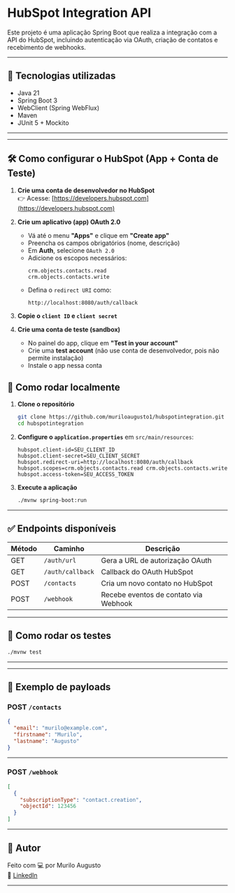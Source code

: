 # HubSpot Integration API

Este projeto é uma aplicação Spring Boot que realiza a integração com a API do HubSpot, incluindo autenticação via OAuth, criação de contatos e recebimento de webhooks.

---

## 🚀 Tecnologias utilizadas

- Java 21
- Spring Boot 3
- WebClient (Spring WebFlux)
- Maven
- JUnit 5 + Mockito

---

---

## 🛠️ Como configurar o HubSpot (App + Conta de Teste)

1. **Crie uma conta de desenvolvedor no HubSpot**  
   👉 Acesse: [https://developers.hubspot.com](https://developers.hubspot.com)

2. **Crie um aplicativo (app) OAuth 2.0**
    - Vá até o menu **"Apps"** e clique em **"Create app"**
    - Preencha os campos obrigatórios (nome, descrição)
    - Em **Auth**, selecione `OAuth 2.0`
    - Adicione os escopos necessários:
      ```
      crm.objects.contacts.read
      crm.objects.contacts.write
      ```
    - Defina o `redirect URI` como:
      ```
      http://localhost:8080/auth/callback
      ```

3. **Copie o `client ID` e `client secret`**

4. **Crie uma conta de teste (sandbox)**
    - No painel do app, clique em **"Test in your account"**
    - Crie uma **test account** (não use conta de desenvolvedor, pois não permite instalação)
    - Instale o app nessa conta

## 🔧 Como rodar localmente

1. **Clone o repositório**  
   ```bash
   git clone https://github.com/muriloaugusto1/hubspotintegration.git
   cd hubspotintegration
   ```

2. **Configure o `application.properties`** em `src/main/resources`:

   ```properties
   hubspot.client-id=SEU_CLIENT_ID
   hubspot.client-secret=SEU_CLIENT_SECRET
   hubspot.redirect-uri=http://localhost:8080/auth/callback
   hubspot.scopes=crm.objects.contacts.read crm.objects.contacts.write
   hubspot.access-token=SEU_ACCESS_TOKEN
   ```

3. **Execute a aplicação**
   ```bash
   ./mvnw spring-boot:run
   ```

---

## ✅ Endpoints disponíveis

| Método | Caminho             | Descrição                                 |
|--------|---------------------|-------------------------------------------|
| GET    | `/auth/url`         | Gera a URL de autorização OAuth           |
| GET    | `/auth/callback`    | Callback do OAuth HubSpot                 |
| POST   | `/contacts`         | Cria um novo contato no HubSpot           |
| POST   | `/webhook`          | Recebe eventos de contato via Webhook     |

---

## 🧪 Como rodar os testes

```bash
./mvnw test
```

---

---

## 🧾 Exemplo de payloads

### POST `/contacts`

```json
{
  "email": "murilo@example.com",
  "firstname": "Murilo",
  "lastname": "Augusto"
}
```

---

### POST `/webhook`

```json
[
  {
    "subscriptionType": "contact.creation",
    "objectId": 123456
  }
]
```

---

## 👤 Autor

Feito com 💻 por Murilo Augusto  
🔗 [LinkedIn](https://www.linkedin.com/in/muriloaugusto1)

---
